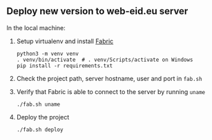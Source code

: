 ## Deploy new version to web-eid.eu server

In the local machine:

1. Setup virtualenv and install [Fabric](https://www.fabfile.org/)

       python3 -m venv venv
       . venv/bin/activate  # . venv/Scripts/activate on Windows
       pip install -r requirements.txt

2. Check the project path, server hostname, user and port in `fab.sh`

4. Verify that Fabric is able to connect to the server by running `uname`

       ./fab.sh uname

7. Deploy the project

       ./fab.sh deploy

